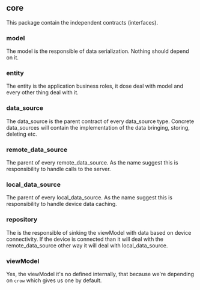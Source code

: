 ## core

This package contain the independent contracts (interfaces).

### model

The model is the responsible of data serialization. Nothing should depend on it.

### entity

The entity is the application business roles, it dose deal with model and every other thing deal
with it.

### data_source

The data_source is the parent contract of every data_source type. Concrete data_sources will contain
the implementation of the data bringing, storing, deleting etc.

### remote_data_source

The parent of every remote_data_source. As the name suggest this is responsibility to handle calls
to the server.

### local_data_source

The parent of every local_data_source. As the name suggest this is responsibility to handle device
data caching.

### repository

The is the responsible of sinking the viewModel with data based on device connectivity. If the
device is connected than it will deal with the remote_data_source other way it will deal with
local_data_source.

### viewModel

Yes, the viewModel it's no defined internally, that because we're depending on `crow` which gives us
one by default. 